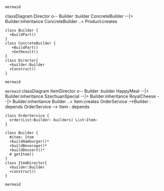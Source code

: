 
``mermaid``

classDiagram
    Director o-- Builder :builder
    ConcreteBuilder --|> Builder:inheritance
    ConcreteBuilder ..> Product:creates

    class Builder {
      +BuildPart()
    }
    class ConcreteBuilder {
       +BuildPart()
       +GetResult()
    }
    class Director{
      +builder:Builder
      +Construct()
    }

``mermaid``

``mermaid``
classDiagram
    ItemDirector o-- Builder :builder
    HappyMeal --|> Builder:inheritance
    SzechuanSpecial --|> Builder:inheritance
    RoyalCheese --|> Builder:inheritance
    Builder ..> Item:creates
    OrderService -->Builder : depends
    OrderService --> Item : depends

    class OrderService {
      order(List~Builder~ builders) List~Item~      
    }

    class Builder {
      #item: Item
      +buildHamburger()*
      +buildBeverage()*
      +buildDessert()*
      # getItem()
    }
    class ItemDirector{
      +builder:Builder
      +construct()
    }
              
``mermaid``